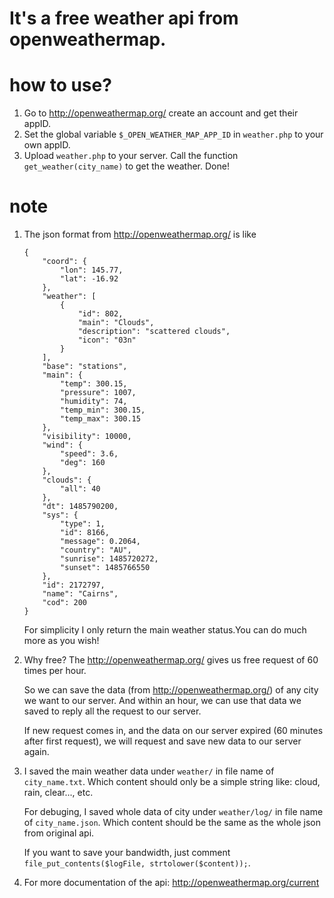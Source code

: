 <h1>It's a free weather api from openweathermap.</h1>

# how to use?

1. Go to <a>http://openweathermap.org/</a> create an account and get their appID.
2. Set the global variable ```$_OPEN_WEATHER_MAP_APP_ID``` in ```weather.php``` to your own appID.
3. Upload ```weather.php``` to your server. Call the function ```get_weather(city_name)``` to get the weather. Done!

# note

1. The json format from <a>http://openweathermap.org/</a> is like

	```
	{
	    "coord": {
	        "lon": 145.77,
	        "lat": -16.92
	    },
	    "weather": [
	        {
	            "id": 802,
	            "main": "Clouds",
	            "description": "scattered clouds",
	            "icon": "03n"
	        }
	    ],
	    "base": "stations",
	    "main": {
	        "temp": 300.15,
	        "pressure": 1007,
	        "humidity": 74,
	        "temp_min": 300.15,
	        "temp_max": 300.15
	    },
	    "visibility": 10000,
	    "wind": {
	        "speed": 3.6,
	        "deg": 160
	    },
	    "clouds": {
	        "all": 40
	    },
	    "dt": 1485790200,
	    "sys": {
	        "type": 1,
	        "id": 8166,
	        "message": 0.2064,
	        "country": "AU",
	        "sunrise": 1485720272,
	        "sunset": 1485766550
	    },
	    "id": 2172797,
	    "name": "Cairns",
	    "cod": 200
	}
	```
	
	For simplicity I only return the main weather status.You can do much more as you wish!

2. Why free? The <a>http://openweathermap.org/</a> gives us free request of 60 times per hour.

	So we can save the data (from <a>http://openweathermap.org/</a>) of any city we want to our server. And within an hour, we can use that data we saved to reply all the request to our server.
  
	If new request comes in, and the data on our server expired (60 minutes after first request), we will request and save new data to our server again.
  
3. I saved the main weather data under ```weather/``` in file name of ```city_name.txt```. Which content should only be a simple string like: cloud, rain, clear..., etc.

	For debuging, I saved whole data of city under ```weather/log/``` in file name of ```city_name.json```. Which content should be the same as the whole json from original api.
	
	If you want to save your bandwidth, just comment ```file_put_contents($logFile, strtolower($content));```.

4. For more documentation of the api: <a>http://openweathermap.org/current</a>

